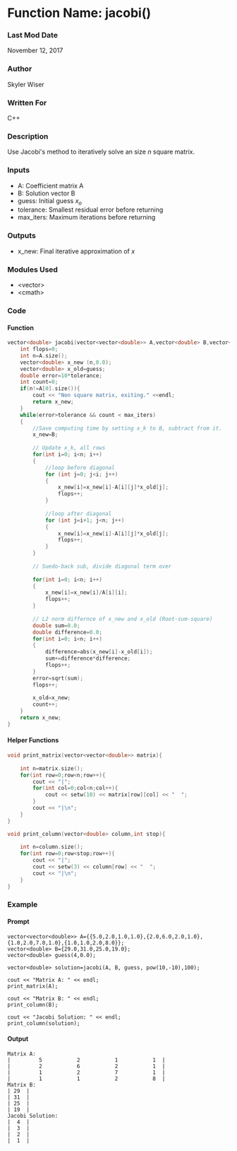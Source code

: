 # Function Name: jacobi()

### Last Mod Date
November 12, 2017
### Author
Skyler Wiser
### Written For
C++
### Description
Use Jacobi's method to iteratively solve an size *n* square matrix.
### Inputs

* A: Coefficient matrix A
* B: Solution vector B
* guess: Initial guess *x<sub>o</sub>*
* tolerance: Smallest residual error before returning
* max_iters: Maximum iterations before returning

### Outputs

* x_new: Final iterative approximation of *x*

### Modules Used

* \<vector\>
* \<cmath\>

### Code

#### Function

```c++
vector<double> jacobi(vector<vector<double>> A,vector<double> B,vector<double> guess,double tolerance,int max_iters){
    int flops=0;
    int n=A.size();
    vector<double> x_new (n,0.0);
    vector<double> x_old=guess;
    double error=10*tolerance;
    int count=0;
    if(n!=A[0].size()){
        cout << "Non square matrix, exiting." <<endl;
        return x_new;
    }
    while(error>tolerance && count < max_iters)
    {
        //Save computing time by setting x_k to B, subtract from it.
        x_new=B;
        
        // Update x_k, all rows
        for(int i=0; i<n; i++)
        {
            //loop before diagonal
            for (int j=0; j<i; j++)
            {
                x_new[i]=x_new[i]-A[i][j]*x_old[j];
                flops++;
            }
            
            //loop after diagonal
            for (int j=i+1; j<n; j++)
            {
                x_new[i]=x_new[i]-A[i][j]*x_old[j];
                flops++;
            }
        }
        
        // Suedo-back sub, divide diagonal term over
        
        for(int i=0; i<n; i++)
        {
            x_new[i]=x_new[i]/A[i][i];
            flops++;
        }
        
        // L2 norm differnce of x_new and x_old (Root-sum-square)
        double sum=0.0;
        double difference=0.0;
        for(int i=0; i<n; i++)
        {
            difference=abs(x_new[i]-x_old[i]);
            sum+=difference*difference;
            flops++;
        }
        error=sqrt(sum);
        flops++;
        
        x_old=x_new;
        count++;
    }
    return x_new;
}
```

#### Helper Functions

```c++
void print_matrix(vector<vector<double>> matrix){
    
    int n=matrix.size();
    for(int row=0;row<n;row++){
        cout << "|";
        for(int col=0;col<n;col++){
            cout << setw(10) << matrix[row][col] << "  ";
        }
        cout << "|\n";
    }
}

void print_column(vector<double> column,int stop){
    
    int n=column.size();
    for(int row=0;row<stop;row++){
        cout << "|";
        cout << setw(3) << column[row] << "  ";
        cout << "|\n";
    }
}
```

### Example
#### Prompt

    
    vector<vector<double>> A={{5.0,2.0,1.0,1.0},{2.0,6.0,2.0,1.0},{1.0,2.0,7.0,1.0},{1.0,1.0,2.0,8.0}};
    vector<double> B={29.0,31.0,25.0,19.0};
    vector<double> guess(4,0.0);

    vector<double> solution=jacobi(A, B, guess, pow(10,-10),100);

    cout << "Matrix A: " << endl;
    print_matrix(A);

    cout << "Matrix B: " << endl;
    print_column(B);

    cout << "Jacobi Solution: " << endl;
    print_column(solution);


#### Output

```
Matrix A: 
|         5           2           1           1  |
|         2           6           2           1  |
|         1           2           7           1  |
|         1           1           2           8  |
Matrix B: 
| 29  |
| 31  |
| 25  |
| 19  |
Jacobi Solution: 
|  4  |
|  3  |
|  2  |
|  1  |
```












